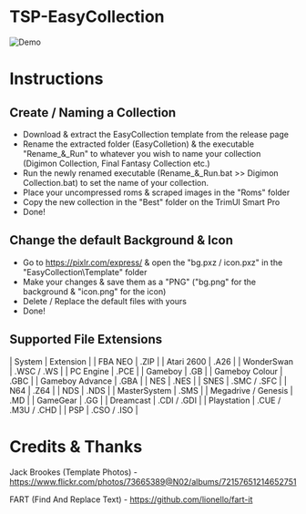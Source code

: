 # TSP-EasyCollection

![Demo](https://github.com/acatone-git/TSP-EasyCollection/assets/67967964/ad24cd6b-49a7-449d-bf7b-5d6d775bf1b5)

# Instructions
 
 ## Create / Naming a Collection

- Download & extract the EasyCollection template from the release page
- Rename the extracted folder (EasyColletion) & the executable "Rename_&_Run" to whatever you wish to name your collection (Digimon Collection, Final Fantasy Collection etc.)
- Run the newly renamed executable (Rename_&_Run.bat >> Digimon Collection.bat) to set the name of your collection.
- Place your uncompressed roms & scraped images in the "Roms" folder
- Copy the new collection in the "Best" folder on the TrimUI Smart Pro
- Done!

## Change the default Background & Icon

- Go to https://pixlr.com/express/ & open the "bg.pxz / icon.pxz" in the "EasyCollection\Template" folder
- Make your changes & save them as a "PNG" ("bg.png" for the background & "icon.png" for the icon)
- Delete / Replace the default files with yours
- Done!

## Supported File Extensions

| System | Extension |
| FBA NEO | .ZIP |
| Atari 2600 | .A26 |
| WonderSwan | .WSC / .WS |
| PC Engine | .PCE |
| Gameboy | .GB |
| Gameboy Colour | .GBC |
| Gameboy Advance | .GBA |
| NES | .NES |
| SNES | .SMC / .SFC |
| N64 | .Z64 |
| NDS | .NDS |
| MasterSystem | .SMS |
| Megadrive / Genesis | .MD |
| GameGear | .GG |
| Dreamcast | .CDI / .GDI |
| Playstation | .CUE / .M3U / .CHD |
| PSP | .CSO / .ISO |
# Credits & Thanks

Jack Brookes (Template Photos) - https://www.flickr.com/photos/73665389@N02/albums/72157651214652751

FART (Find And Replace Text) - https://github.com/lionello/fart-it
